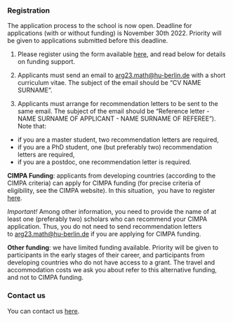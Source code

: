### Registration

The application process to the school is now open. Deadline for applications (with or without funding) is November 30th 2022. Priority will be given to applications submitted before this deadline.

1. Please register using the form available [here](https://docs.google.com/forms/d/e/1FAIpQLSeR5r20V8rkBqHPn-UCq84lHLKLs95B_ectIom3mQth-QqxaQ/viewform), and read below for details on funding support. 

2.  Applicants must send an email to [arg23.math@hu-berlin.de](arg23.math@hu-berlin.de) with a short curriculum vitae. The subject of the email should be “CV NAME SURNAME”.

3. Applicants must arrange for recommendation letters to be sent to the same email. The subject of the email should be “Reference letter - NAME SURNAME OF APPLICANT - NAME SURNAME OF REFEREE”). Note that:

  - if you are a master student, two recommendation letters are required,
  - if you are a PhD student, one (but preferably two) recommendation letters are required,
  - if you are a postdoc, one recommendation letter is required.

**CIMPA Funding**: applicants from developing countries (according to the CIMPA criteria) can apply for CIMPA funding (for precise criteria of eligibility, see the CIMPA website). In this situation,  you have to register [here](https://www.cimpa.info/en/node/40).

*Important!* Among other information, you need to provide the name of at least one (preferably two) scholars who can recommend your CIMPA application. Thus, you do not need to send recommendation letters to [arg23.math@hu-berlin.de](arg23.math@hu-berlin.de) if you are applying for CIMPA funding.

**Other funding**: we have limited funding available. Priority will be given to participants in the early stages of their career, and participants from developing countries who do not have access to a grant. The travel and accommodation costs we ask you about refer to this alternative funding, and not to CIMPA funding.  

 
### Contact us

You can contact us [here](mailto:arg23.math@hu-berlin.de).